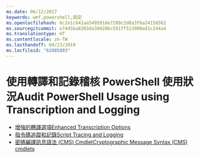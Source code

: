 ```yaml
---
ms.date: 06/12/2017
keywords: wmf,powershell,設定
ms.openlocfilehash: 6c2e1c641aa549591de7289c2d8a3f6a24158562
ms.sourcegitcommit: e7445ba8203da304286c591ff513900ad1c244a4
ms.translationtype: HT
ms.contentlocale: zh-TW
ms.lasthandoff: 04/23/2019
ms.locfileid: "62085893"
---
```

# <a name="audit-powershell-usage-using-transcription-and-logging"></a><span data-ttu-id="b92f8-102">使用轉譯和記錄稽核 PowerShell 使用狀況</span><span class="sxs-lookup"><span data-stu-id="b92f8-102">Audit PowerShell Usage using Transcription and Logging</span></span>

- [<span data-ttu-id="b92f8-103">增強的轉譯選項</span><span class="sxs-lookup"><span data-stu-id="b92f8-103">Enhanced Transcription Options</span></span>](audit_transcript.md)
- [<span data-ttu-id="b92f8-104">指令碼追蹤和記錄</span><span class="sxs-lookup"><span data-stu-id="b92f8-104">Script Tracing and Logging</span></span>](audit_script.md)
- [<span data-ttu-id="b92f8-105">密碼編譯訊息語法 (CMS) Cmdlet</span><span class="sxs-lookup"><span data-stu-id="b92f8-105">Cryptographic Message Syntax (CMS) cmdlets</span></span>](audit_cms.md)
